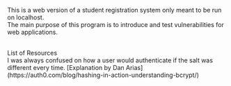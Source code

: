 This is a web version of a student registration system only meant to be run on localhost.<br>
The main purpose of this program is to introduce and test vulnerabilities for web applications.

<br>
List of Resources <br>
I was always confused on how a user would authenticate if the salt was different every time. [Explanation by Dan Arias](https://auth0.com/blog/hashing-in-action-understanding-bcrypt/)